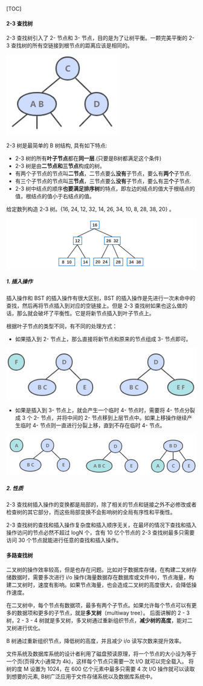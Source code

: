 [TOC]

#### 2-3 查找树

2-3 查找树引入了 2- 节点和 3- 节点，目的是为了让树平衡。一颗完美平衡的 2-3 查找树的所有空链接到根节点的距离应该是相同的。

![1563523596755](assets/1563523596755.png)

2-3 树是最简单的 B 树结构, 具有如下特点:

- 2-3 树的所有**叶子节点**都在**同一层**.(只要是B树都满足这个条件)
- 2-3 树是由**二节点和三节点**构成的树。
- 有两个子节点的节点叫**二节点**，二节点要么**没有**子节点，要么有**两个**子节点.
- 有三个子节点的节点叫**三节点**，三节点要么**没有**子节点，要么有**三个**子节点.
- 2-3 树中结点的顺序**也要满足排序树**的特点，即左边的结点的值大于根结点的值，根结点的值小于右结点的值。



给定数列构造 2-3 树。{16, 24, 12, 32, 14, 26, 34, 10, 8, 28, 38, 20} 。

![1569756131794](assets/1569756131794-1576324263433.png)

##### 1. 插入操作

插入操作和 BST 的插入操作有很大区别，BST 的插入操作是先进行一次未命中的查找，然后再将节点插入到对应的空链接上。但是 2-3 查找树如果也这么做的话，那么就会破坏了平衡性。它是将新节点插入到叶子节点上。

根据叶子节点的类型不同，有不同的处理方式：

- 如果插入到 2- 节点上，那么直接将新节点和原来的节点组成 3- 节点即可。

![1563523611923](assets/1563523611923.png)

- 如果是插入到 3- 节点上，就会产生一个临时 4- 节点时，需要将 4- 节点分裂成 3 个 2- 节点，并将中间的 2- 节点移到上层节点中。如果上移操作继续产生临时 4- 节点则一直进行分裂上移，直到不存在临时 4- 节点。

![1563523626358](assets/1563523626358.png)

##### 2. 性质

2-3 查找树插入操作的变换都是局部的，除了相关的节点和链接之外不必修改或者检查树的其它部分，而这些局部变换不会影响树的全局有序性和平衡性。

2-3 查找树的查找和插入操作复杂度和插入顺序无关，在最坏的情况下查找和插入操作访问的节点必然不超过 logN 个，含有 10 亿个节点的 2-3 查找树最多只需要访问 30 个节点就能进行任意的查找和插入操作。





#### 多路查找树

二叉树的操作效率较高，但是也存在问题。比如对于数据库存储，在构建二叉树存储数据时，需要多次进行 i/o 操作(海量数据存在数据库或文件中)，节点海量，构建二叉树时，速度有影响。如果节点海量，也会造成二叉树的高度很大，会降低操作速度。

在二叉树中，每个节点有数据项，最多有两个子节点。如果允许每个节点可以有更多的数据项和更多的子节点，就是**多叉树**（multiway tree）。
后面讲解的 2 - 3 树，2 - 3 - 4 树就是多叉树，多叉树通过重新组织节点，**减少树的高度**，能对二叉树进行优化。

B 树通过重新组织节点，降低树的高度，并且减少 i/o 读写次数来提升效率。

文件系统及数据库系统的设计者利用了磁盘预读原理，将一个节点的大小设为等于一个页(页得大小通常为 4k)，这样每个节点只需要一次 I/O 就可以完全载入。
将树的度 M 设置为 1024，在 600 亿个元素中最多只需要 4 次 I/O 操作就可以读取到想要的元素, B树广泛应用于文件存储系统以及数据库系统中。